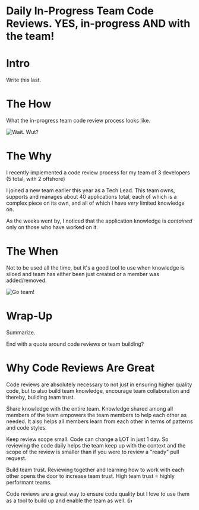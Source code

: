# Daily In-Progress Team Code Reviews. YES, in-progress AND with the team!

 <!--Martín Pérez wrote up a fantastic article around how to expedite code reviews, by *scheduling* it as a daily routine, such that it becomes a habit.

{% link https://dev.to/mpermar/the-3pm-code-review-rule-2ppf %}

I :heart: code reviews and have implemented a **daily in-progress team code review** process for my dev team.


{% devcomment gdop %}-->



# Intro

Write this last.

# The How

What the in-progress team code review process looks like.

![Wait. Wut?](https://media.giphy.com/media/QjrrSbYaqgi1q/giphy.gif)

# The Why

I recently implemented a code review process for my team of 3 developers (5 total, with 2 offshore)

I joined a new team earlier this year as a Tech Lead. This team owns, supports and manages about 40 applications total, each of which is a complex piece on its own, and all of which I have *very* limited knowledge on.

As the weeks went by, I noticed that the application knowledge is *contained* only on those who have worked on it. 

# The When

Not to be used all the time, but it's a good tool to use when knowledge is siloed and team has either been just created or a member was added/removed.

![Go team!](https://media.giphy.com/media/3rgXBrLlRs4ZlpnVDO/giphy.gif)

# Wrap-Up

Summarize.

End with a quote around code reviews or team building?

# Why Code Reviews Are Great

Code reviews are absolutely necessary to not just in ensuring higher quality code, but to also build team knowledge, encourage team collaboration and thereby, building team trust.

Share knowledge with the entire team. Knowledge shared among all members of the team empowers the team members to help each other as needed. It also helps all members learn from each other in terms of patterns and code styles.

Keep review scope small. Code can change a LOT in just 1 day. So reviewing the code daily helps the team keep up with the context and the scope of the review is smaller than if you were to review a "ready" pull request.

Build team trust. Reviewing together and learning how to work with each other opens the door to increase team trust. High team trust = highly performant teams.

Code reviews are a great way to ensure code quality but I love to use them as a tool to build up and enable the team as well. 👍

